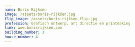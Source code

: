 ```yaml
---
name: Boris Rijksen
image: /assets/boris-rijksen.jpg
flip_image: /assets/boris-rijksen_flip.jpg
profession: Grafisch ontwerp, art directie en printmaking
link: www.borisrijksen.com
building_number: 3
house_number: 4
---
```

